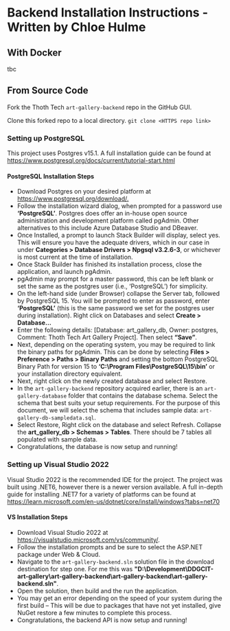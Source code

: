 # Backend Installation Instructions - Written by Chloe Hulme

## With Docker

tbc

## From Source Code

Fork the Thoth Tech `art-gallery-backend` repo in the GitHub GUI.

Clone this forked repo to a local directory.
`git clone <HTTPS repo link>`

### Setting up PostgreSQL

This project uses Postgres v15.1. A full installation guide can be found at <https://www.postgresql.org/docs/current/tutorial-start.html>

#### PostgreSQL Installation Steps

- Download Postgres on your desired platform at <https://www.postgresql.org/download/.>
- Follow the installation wizard dialog, when prompted for a password use **‘PostgreSQL’**. Postgres does offer an in-house open source administration and development platform called pgAdmin. Other alternatives to this include Azure Database Studio and DBeaver.
- Once Installed, a prompt to launch Stack Builder will display, select yes. This will ensure you have the adequate drivers, which in our case in under **Categories > Database Drivers > Npgsql v3.2.6-3**, or whichever is most current at the time of installation.
- Once Stack Builder has finished its installation process, close the application, and launch pgAdmin.
- pgAdmin may prompt for a master password, this can be left blank or set the same as the postgres user (i.e., ‘PostgreSQL’) for simplicity.
- On the left-hand side (under Browser) collapse the Server tab, followed by PostgreSQL 15. You will be prompted to enter as password, enter **‘PostgreSQL’** (this is the same password we set for the postgres user during installation). Right click on Databases and select **Create > Database…**
- Enter the following details: [Database: art_gallery_db, Owner: postgres, Comment: Thoth Tech Art Gallery Project]. Then select **“Save”**.
- Next, depending on the operating system, you may be required to link the binary paths for pgAdmin. This can be done by selecting **Files > Preference > Paths > Binary Paths** and setting the bottom PostgreSQL Binary Path for version 15 to **‘C:\Program Files\PostgreSQL\15\bin’** or your installation directory equivalent.
- Next, right click on the newly created database and select Restore.
- In the `art-gallery-backend` repository acquired earlier, there is an `art-gallery-database` folder that contains the database schema. Select the schema that best suits your setup requirements. For the purpose of this document, we will select the schema that includes sample data: `art-gallery-db-sampledata.sql`.
- Select Restore, Right click on the database and select Refresh. Collapse the **art_gallery_db > Schemas > Tables**. There should be 7 tables all populated with sample data.
- Congratulations, the database is now setup and running!

### Setting up Visual Studio 2022

Visual Studio 2022 is the recommended IDE for the project. The project was built using .NET6, however there is a newer version available. A full in-depth guide for installing .NET7 for a variety of platforms can be found at <https://learn.microsoft.com/en-us/dotnet/core/install/windows?tabs=net70>

#### VS Installation Steps

- Download Visual Studio 2022 at <https://visualstudio.microsoft.com/vs/community/>.
- Follow the installation prompts and be sure to select the ASP.NET package under Web & Cloud.
- Navigate to the `art-gallery-backend.sln` solution file in the download destination for step one. For me this was **"D:\Development\DDGCIT-art-gallery\art-gallery-backend\art-gallery-backend\art-gallery-backend.sln"**.
- Open the solution, then build and the run the application.
- You may get an error depending on the speed of your system during the first build – This will be due to packages that have not yet installed, give NuGet restore a few minutes to complete this process.
- Congratulations, the backend API is now setup and running!
